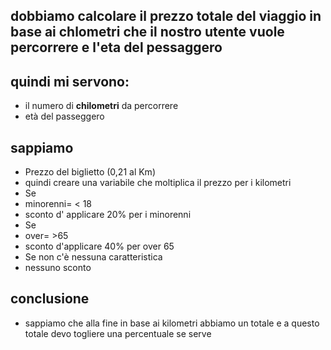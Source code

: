 
## dobbiamo calcolare il prezzo totale del viaggio in base ai chlometri che il nostro utente vuole percorrere e l'eta del pessaggero 

## quindi mi servono: 
- il numero di **chilometri** da percorrere 
- età del passeggero

## sappiamo ##
- Prezzo del biglietto (0,21 al Km)
- quindi creare una variabile che moltiplica il prezzo per i kilometri
- Se
- minorenni= < 18
- sconto d' applicare 20% per i minorenni
- Se
- over= >65
- sconto d'applicare 40% per over 65
- Se non c'è nessuna caratteristica
- nessuno sconto


## conclusione ##
- sappiamo che alla fine in base ai kilometri abbiamo un totale e a questo totale devo togliere una percentuale se serve 